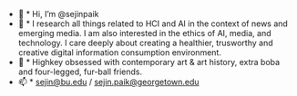 - 👋 * Hi, I’m @sejinpaik
- 👀 * I research all things related to HCI and AI in the context of news and emerging media. I am also interested in the ethics of AI, media, and technology. I care deeply about creating a healthier, trusworthy and creative digital information consumption environment.
- 🌱 * Highkey obsessed with contemporary art & art history, extra boba and four-legged, fur-ball friends.
- 📫 * sejin@bu.edu / sejin.paik@georgetown.edu

<!---
sejinpaik/sejinpaik is a ✨ special ✨ repository because its `README.md` (this file) appears on your GitHub profile.
You can click the Preview link to take a look at your changes.
--->
